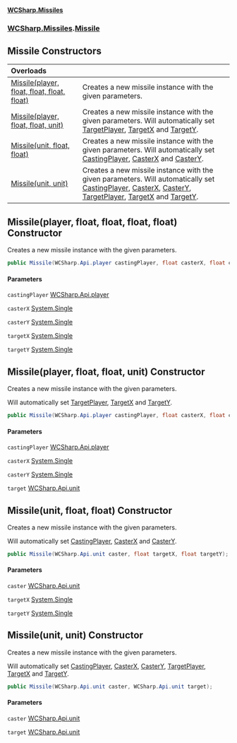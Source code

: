 #### [WCSharp\.Missiles](README.md 'README')
### [WCSharp\.Missiles](WCSharp.Missiles.md 'WCSharp\.Missiles').[Missile](WCSharp.Missiles.Missile.md 'WCSharp\.Missiles\.Missile')

## Missile Constructors

| Overloads | |
| :--- | :--- |
| [Missile\(player, float, float, float, float\)](WCSharp.Missiles.Missile.#ctor.md#WCSharp.Missiles.Missile.Missile(WCSharp.Api.player,float,float,float,float) 'WCSharp\.Missiles\.Missile\.Missile\(WCSharp\.Api\.player, float, float, float, float\)') | Creates a new missile instance with the given parameters\. |
| [Missile\(player, float, float, unit\)](WCSharp.Missiles.Missile.#ctor.md#WCSharp.Missiles.Missile.Missile(WCSharp.Api.player,float,float,WCSharp.Api.unit) 'WCSharp\.Missiles\.Missile\.Missile\(WCSharp\.Api\.player, float, float, WCSharp\.Api\.unit\)') | Creates a new missile instance with the given parameters\.   Will automatically set [TargetPlayer](WCSharp.Missiles.Missile.TargetPlayer.md 'WCSharp\.Missiles\.Missile\.TargetPlayer'), [TargetX](WCSharp.Missiles.Missile.TargetX.md 'WCSharp\.Missiles\.Missile\.TargetX') and [TargetY](WCSharp.Missiles.Missile.TargetY.md 'WCSharp\.Missiles\.Missile\.TargetY'). |
| [Missile\(unit, float, float\)](WCSharp.Missiles.Missile.#ctor.md#WCSharp.Missiles.Missile.Missile(WCSharp.Api.unit,float,float) 'WCSharp\.Missiles\.Missile\.Missile\(WCSharp\.Api\.unit, float, float\)') | Creates a new missile instance with the given parameters\.   Will automatically set [CastingPlayer](WCSharp.Missiles.Missile.CastingPlayer.md 'WCSharp\.Missiles\.Missile\.CastingPlayer'), [CasterX](WCSharp.Missiles.Missile.CasterX.md 'WCSharp\.Missiles\.Missile\.CasterX') and [CasterY](WCSharp.Missiles.Missile.CasterY.md 'WCSharp\.Missiles\.Missile\.CasterY'). |
| [Missile\(unit, unit\)](WCSharp.Missiles.Missile.#ctor.md#WCSharp.Missiles.Missile.Missile(WCSharp.Api.unit,WCSharp.Api.unit) 'WCSharp\.Missiles\.Missile\.Missile\(WCSharp\.Api\.unit, WCSharp\.Api\.unit\)') | Creates a new missile instance with the given parameters\.   Will automatically set [CastingPlayer](WCSharp.Missiles.Missile.CastingPlayer.md 'WCSharp\.Missiles\.Missile\.CastingPlayer'), [CasterX](WCSharp.Missiles.Missile.CasterX.md 'WCSharp\.Missiles\.Missile\.CasterX'), [CasterY](WCSharp.Missiles.Missile.CasterY.md 'WCSharp\.Missiles\.Missile\.CasterY'),             [TargetPlayer](WCSharp.Missiles.Missile.TargetPlayer.md 'WCSharp\.Missiles\.Missile\.TargetPlayer'), [TargetX](WCSharp.Missiles.Missile.TargetX.md 'WCSharp\.Missiles\.Missile\.TargetX') and [TargetY](WCSharp.Missiles.Missile.TargetY.md 'WCSharp\.Missiles\.Missile\.TargetY'). |

<a name='ctor.md#WCSharp.Missiles.Missile.Missile(WCSharp.Api.player,float,float,float,float)'></a>

## Missile\(player, float, float, float, float\) Constructor

Creates a new missile instance with the given parameters\.

```csharp
public Missile(WCSharp.Api.player castingPlayer, float casterX, float casterY, float targetX, float targetY);
```
#### Parameters

<a name='WCSharp.Missiles.Missile.Missile(WCSharp.Api.player,float,float,float,float).castingPlayer'></a>

`castingPlayer` [WCSharp\.Api\.player](https://learn.microsoft.com/en-us/dotnet/api/wcsharp.api.player 'WCSharp\.Api\.player')

<a name='WCSharp.Missiles.Missile.Missile(WCSharp.Api.player,float,float,float,float).casterX'></a>

`casterX` [System\.Single](https://learn.microsoft.com/en-us/dotnet/api/system.single 'System\.Single')

<a name='WCSharp.Missiles.Missile.Missile(WCSharp.Api.player,float,float,float,float).casterY'></a>

`casterY` [System\.Single](https://learn.microsoft.com/en-us/dotnet/api/system.single 'System\.Single')

<a name='WCSharp.Missiles.Missile.Missile(WCSharp.Api.player,float,float,float,float).targetX'></a>

`targetX` [System\.Single](https://learn.microsoft.com/en-us/dotnet/api/system.single 'System\.Single')

<a name='WCSharp.Missiles.Missile.Missile(WCSharp.Api.player,float,float,float,float).targetY'></a>

`targetY` [System\.Single](https://learn.microsoft.com/en-us/dotnet/api/system.single 'System\.Single')

<a name='ctor.md#WCSharp.Missiles.Missile.Missile(WCSharp.Api.player,float,float,WCSharp.Api.unit)'></a>

## Missile\(player, float, float, unit\) Constructor

Creates a new missile instance with the given parameters\.

Will automatically set [TargetPlayer](WCSharp.Missiles.Missile.TargetPlayer.md 'WCSharp\.Missiles\.Missile\.TargetPlayer'), [TargetX](WCSharp.Missiles.Missile.TargetX.md 'WCSharp\.Missiles\.Missile\.TargetX') and [TargetY](WCSharp.Missiles.Missile.TargetY.md 'WCSharp\.Missiles\.Missile\.TargetY').

```csharp
public Missile(WCSharp.Api.player castingPlayer, float casterX, float casterY, WCSharp.Api.unit target);
```
#### Parameters

<a name='WCSharp.Missiles.Missile.Missile(WCSharp.Api.player,float,float,WCSharp.Api.unit).castingPlayer'></a>

`castingPlayer` [WCSharp\.Api\.player](https://learn.microsoft.com/en-us/dotnet/api/wcsharp.api.player 'WCSharp\.Api\.player')

<a name='WCSharp.Missiles.Missile.Missile(WCSharp.Api.player,float,float,WCSharp.Api.unit).casterX'></a>

`casterX` [System\.Single](https://learn.microsoft.com/en-us/dotnet/api/system.single 'System\.Single')

<a name='WCSharp.Missiles.Missile.Missile(WCSharp.Api.player,float,float,WCSharp.Api.unit).casterY'></a>

`casterY` [System\.Single](https://learn.microsoft.com/en-us/dotnet/api/system.single 'System\.Single')

<a name='WCSharp.Missiles.Missile.Missile(WCSharp.Api.player,float,float,WCSharp.Api.unit).target'></a>

`target` [WCSharp\.Api\.unit](https://learn.microsoft.com/en-us/dotnet/api/wcsharp.api.unit 'WCSharp\.Api\.unit')

<a name='ctor.md#WCSharp.Missiles.Missile.Missile(WCSharp.Api.unit,float,float)'></a>

## Missile\(unit, float, float\) Constructor

Creates a new missile instance with the given parameters\.

Will automatically set [CastingPlayer](WCSharp.Missiles.Missile.CastingPlayer.md 'WCSharp\.Missiles\.Missile\.CastingPlayer'), [CasterX](WCSharp.Missiles.Missile.CasterX.md 'WCSharp\.Missiles\.Missile\.CasterX') and [CasterY](WCSharp.Missiles.Missile.CasterY.md 'WCSharp\.Missiles\.Missile\.CasterY').

```csharp
public Missile(WCSharp.Api.unit caster, float targetX, float targetY);
```
#### Parameters

<a name='WCSharp.Missiles.Missile.Missile(WCSharp.Api.unit,float,float).caster'></a>

`caster` [WCSharp\.Api\.unit](https://learn.microsoft.com/en-us/dotnet/api/wcsharp.api.unit 'WCSharp\.Api\.unit')

<a name='WCSharp.Missiles.Missile.Missile(WCSharp.Api.unit,float,float).targetX'></a>

`targetX` [System\.Single](https://learn.microsoft.com/en-us/dotnet/api/system.single 'System\.Single')

<a name='WCSharp.Missiles.Missile.Missile(WCSharp.Api.unit,float,float).targetY'></a>

`targetY` [System\.Single](https://learn.microsoft.com/en-us/dotnet/api/system.single 'System\.Single')

<a name='ctor.md#WCSharp.Missiles.Missile.Missile(WCSharp.Api.unit,WCSharp.Api.unit)'></a>

## Missile\(unit, unit\) Constructor

Creates a new missile instance with the given parameters\.

Will automatically set [CastingPlayer](WCSharp.Missiles.Missile.CastingPlayer.md 'WCSharp\.Missiles\.Missile\.CastingPlayer'), [CasterX](WCSharp.Missiles.Missile.CasterX.md 'WCSharp\.Missiles\.Missile\.CasterX'), [CasterY](WCSharp.Missiles.Missile.CasterY.md 'WCSharp\.Missiles\.Missile\.CasterY'),
            [TargetPlayer](WCSharp.Missiles.Missile.TargetPlayer.md 'WCSharp\.Missiles\.Missile\.TargetPlayer'), [TargetX](WCSharp.Missiles.Missile.TargetX.md 'WCSharp\.Missiles\.Missile\.TargetX') and [TargetY](WCSharp.Missiles.Missile.TargetY.md 'WCSharp\.Missiles\.Missile\.TargetY').

```csharp
public Missile(WCSharp.Api.unit caster, WCSharp.Api.unit target);
```
#### Parameters

<a name='WCSharp.Missiles.Missile.Missile(WCSharp.Api.unit,WCSharp.Api.unit).caster'></a>

`caster` [WCSharp\.Api\.unit](https://learn.microsoft.com/en-us/dotnet/api/wcsharp.api.unit 'WCSharp\.Api\.unit')

<a name='WCSharp.Missiles.Missile.Missile(WCSharp.Api.unit,WCSharp.Api.unit).target'></a>

`target` [WCSharp\.Api\.unit](https://learn.microsoft.com/en-us/dotnet/api/wcsharp.api.unit 'WCSharp\.Api\.unit')